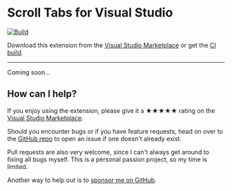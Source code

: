 [marketplace]: https://marketplace.visualstudio.com/items?itemName=MadsKristensen.OutputWindowFilter
[vsixgallery]: https://www.vsixgallery.com/extension/OutputWindowFilter.daaf649c-5187-405c-bff8-e0dd79f30573/
[repo]:https://github.com/madskristensen/OutputWindowFilter

# Scroll Tabs for Visual Studio

[![Build](https://github.com/madskristensen/ScrollTabs/actions/workflows/build.yaml/badge.svg)](https://github.com/madskristensen/ScrollTabs/actions/workflows/build.yaml)

Download this extension from the [Visual Studio Marketplace][marketplace]
or get the [CI build][vsixgallery].

--------------------------------------

Coming soon...

## How can I help?
If you enjoy using the extension, please give it a ★★★★★ rating on the [Visual Studio Marketplace][marketplace].

Should you encounter bugs or if you have feature requests, head on over to the [GitHub repo][repo] to open an issue if one doesn't already exist.

Pull requests are also very welcome, since I can't always get around to fixing all bugs myself. This is a personal passion project, so my time is limited.

Another way to help out is to [sponsor me on GitHub](https://github.com/sponsors/madskristensen).
